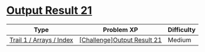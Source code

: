 # [Output Result 21](https://en.codetree.ai/trails/complete/curated-cards/challenge-reading-k201545)

|Type|Problem XP|Difficulty|
|---|---|---|
|[Trail 1 / Arrays / Index](https://www.codetree.ai/trail-info/novice-low/)|[[Challenge]Output Result 21](https://www.codetree.ai/trails/complete/curated-cards/challenge-reading-k201545/)|Medium|

